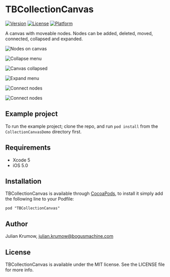# TBCollectionCanvas

[![Version](https://img.shields.io/cocoapods/v/TBCollectionCanvas.svg?style=flat)](http://cocoadocs.org/docsets/TBCollectionCanvas)
[![License](https://img.shields.io/cocoapods/l/TBCollectionCanvas.svg?style=flat)](http://cocoadocs.org/docsets/TBCollectionCanvas)
[![Platform](https://img.shields.io/cocoapods/p/TBCollectionCanvas.svg?style=flat)](http://cocoadocs.org/docsets/TBCollectionCanvas)

A canvas with moveable nodes. Nodes can be added, deleted, moved, connected, collapsed and expanded.

![Nodes on canvas](https://github.com/jkrumow/TBCollectionCanvas/raw/master/Documentation/Images/Screenshots/1_canvas_nodes.png)

![Collapse menu](https://github.com/jkrumow/TBCollectionCanvas/raw/master/Documentation/Images/Screenshots/2_canvas_menu_collapse.png)

![Canvas collapsed](https://github.com/jkrumow/TBCollectionCanvas/raw/master/Documentation/Images/Screenshots/3_canvas_collapsed.png)

![Expand menu](https://github.com/jkrumow/TBCollectionCanvas/raw/master/Documentation/Images/Screenshots/4_canvas_expand.png)

![Connect nodes](https://github.com/jkrumow/TBCollectionCanvas/raw/master/Documentation/Images/Screenshots/5_canvas_connect.png)

![Connect nodes](https://github.com/jkrumow/TBCollectionCanvas/raw/master/Documentation/Images/Screenshots/6_canvas_connected.png)

## Example project

To run the example project; clone the repo, and run `pod install` from the `CollectionCanvasDemo` directory first.

## Requirements

* Xcode 5
* iOS 5.0

## Installation

TBCollectionCanvas is available through [CocoaPods](http://cocoapods.org), to install
it simply add the following line to your Podfile:

    pod "TBCollectionCanvas"

## Author

Julian Krumow, julian.krumow@bogusmachine.com

## License

TBCollectionCanvas is available under the MIT license. See the LICENSE file for more info.